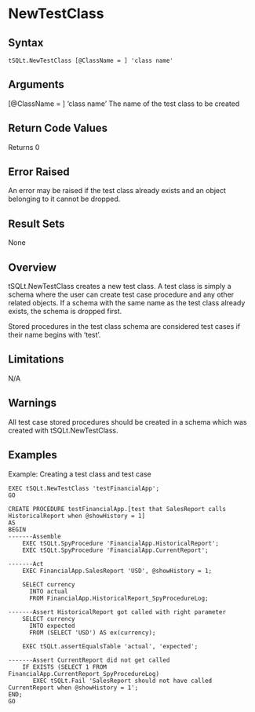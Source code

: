 # NewTestClass

## Syntax
`tSQLt.NewTestClass [@ClassName = ] 'class name'`

## Arguments
[@ClassName = ] ‘class name’
The name of the test class to be created

## Return Code Values
Returns 0

## Error Raised
An error may be raised if the test class already exists and an object belonging to it cannot be dropped.

## Result Sets
None

## Overview
tSQLt.NewTestClass creates a new test class. A test class is simply a schema where the user can create test case procedure and any other related objects. If a schema with the same name as the test class already exists, the schema is dropped first.

Stored procedures in the test class schema are considered test cases if their name begins with ‘test’.

## Limitations
N/A

## Warnings
All test case stored procedures should be created in a schema which was created with tSQLt.NewTestClass.

## Examples
Example: Creating a test class and test case

```
EXEC tSQLt.NewTestClass 'testFinancialApp';
GO

CREATE PROCEDURE testFinancialApp.[test that SalesReport calls HistoricalReport when @showHistory = 1]
AS
BEGIN
-------Assemble
    EXEC tSQLt.SpyProcedure 'FinancialApp.HistoricalReport';
    EXEC tSQLt.SpyProcedure 'FinancialApp.CurrentReport';

-------Act
    EXEC FinancialApp.SalesReport 'USD', @showHistory = 1;

    SELECT currency
      INTO actual
      FROM FinancialApp.HistoricalReport_SpyProcedureLog;

-------Assert HistoricalReport got called with right parameter
    SELECT currency
      INTO expected
      FROM (SELECT 'USD') AS ex(currency);

    EXEC tSQLt.assertEqualsTable 'actual', 'expected';

-------Assert CurrentReport did not get called
    IF EXISTS (SELECT 1 FROM FinancialApp.CurrentReport_SpyProcedureLog)
       EXEC tSQLt.Fail 'SalesReport should not have called CurrentReport when @showHistory = 1';
END;
GO
```
